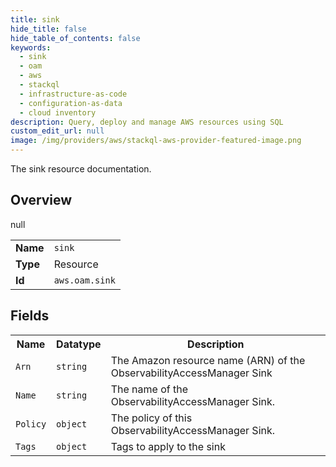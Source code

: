 ```yaml
---
title: sink
hide_title: false
hide_table_of_contents: false
keywords:
  - sink
  - oam
  - aws
  - stackql
  - infrastructure-as-code
  - configuration-as-data
  - cloud inventory
description: Query, deploy and manage AWS resources using SQL
custom_edit_url: null
image: /img/providers/aws/stackql-aws-provider-featured-image.png
---
```

The sink resource documentation.

## Overview
<table><tbody>
<tr><td><b>Name</b></td><td><code>sink</code></td></tr>
<tr><td><b>Type</b></td><td>Resource</td></tr>
null
<tr><td><b>Id</b></td><td><code>aws.oam.sink</code></td></tr>
</tbody></table>

## Fields
<table><tbody>
<tr><th>Name</th><th>Datatype</th><th>Description</th></tr>
<tr><td><code>Arn</code></td><td><code>string</code></td><td>The Amazon resource name (ARN) of the ObservabilityAccessManager Sink</td></tr><tr><td><code>Name</code></td><td><code>string</code></td><td>The name of the ObservabilityAccessManager Sink.</td></tr><tr><td><code>Policy</code></td><td><code>object</code></td><td>The policy of this ObservabilityAccessManager Sink.</td></tr><tr><td><code>Tags</code></td><td><code>object</code></td><td>Tags to apply to the sink</td></tr>
</tbody></table>